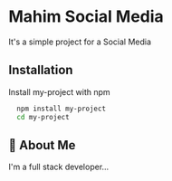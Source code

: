 
# Mahim Social Media

It's a simple project for a Social Media


## Installation

Install my-project with npm

```bash
  npm install my-project
  cd my-project
```
    
## 🚀 About Me
I'm a full stack developer...


